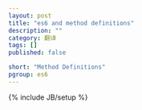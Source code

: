 ```yaml
---
layout: post
title: "es6 and method definitions"
description: ""
category: 翻译
tags: []
published: false

short: "Method Definitions"
pgroup: es6
---
```

{% include JB/setup %}
